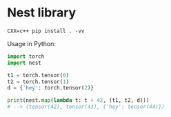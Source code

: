 
# Nest library

```shell
CXX=c++ pip install . -vv
```

Usage in Python:

```python
import torch
import nest

t1 = torch.tensor(0)
t2 = torch.tensor(1)
d = {'hey': torch.tensor(2)}

print(nest.map(lambda t: t + 42, (t1, t2, d)))
# --> (tensor(42), tensor(43), {'hey': tensor(44)})
```
